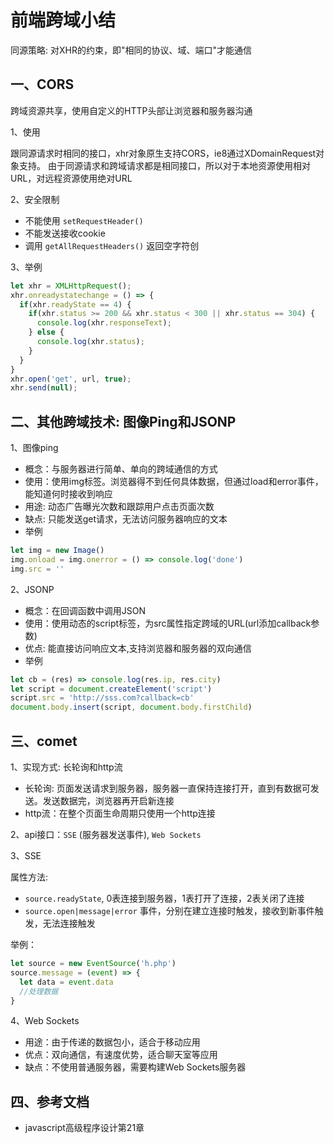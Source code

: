 <!-- 2017/5/8  -->

# 前端跨域小结

同源策略: 对XHR的约束，即"相同的协议、域、端口"才能通信

## 一、CORS

跨域资源共享，使用自定义的HTTP头部让浏览器和服务器沟通

1、使用

跟同源请求时相同的接口，xhr对象原生支持CORS，ie8通过XDomainRequest对象支持。
由于同源请求和跨域请求都是相同接口，所以对于本地资源使用相对URL，对远程资源使用绝对URL

2、安全限制

- 不能使用 `setRequestHeader()`
- 不能发送接收cookie
- 调用 `getAllRequestHeaders()` 返回空字符创

3、举例

```js
let xhr = XMLHttpRequest();
xhr.onreadystatechange = () => {
  if(xhr.readyState == 4) {
    if(xhr.status >= 200 && xhr.status < 300 || xhr.status == 304) {
      console.log(xhr.responseText);
    } else {
      console.log(xhr.status);
    }
  }
}
xhr.open('get', url, true);
xhr.send(null);
```

## 二、其他跨域技术: 图像Ping和JSONP

1、图像ping

- 概念：与服务器进行简单、单向的跨域通信的方式
- 使用：使用img标签。浏览器得不到任何具体数据，但通过load和error事件，能知道何时接收到响应
- 用途: 动态广告曝光次数和跟踪用户点击页面次数
- 缺点: 只能发送get请求，无法访问服务器响应的文本
- 举例

```js
let img = new Image()
img.onload = img.onerror = () => console.log('done')
img.src = ''
```

2、JSONP

- 概念：在回调函数中调用JSON
- 使用：使用动态的script标签，为src属性指定跨域的URL(url添加callback参数)
- 优点: 能直接访问响应文本,支持浏览器和服务器的双向通信
- 举例

```js
let cb = (res) => console.log(res.ip, res.city)
let script = document.createElement('script')
script.src = 'http://sss.com?callback=cb'
document.body.insert(script, document.body.firstChild)
```

## 三、comet

1、实现方式: 长轮询和http流

- 长轮询: 页面发送请求到服务器，服务器一直保持连接打开，直到有数据可发送。发送数据完，浏览器再开启新连接
- http流：在整个页面生命周期只使用一个http连接

2、api接口：`SSE` (服务器发送事件), `Web Sockets`

3、SSE

属性方法:

- `source.readyState`, 0表连接到服务器，1表打开了连接，2表关闭了连接
- `source.open|message|error` 事件，分别在建立连接时触发，接收到新事件触发，无法连接触发

举例：

```js
let source = new EventSource('h.php')
source.message = (event) => {
  let data = event.data
  //处理数据
}
```

4、Web Sockets

- 用途：由于传递的数据包小，适合于移动应用
- 优点：双向通信，有速度优势，适合聊天室等应用
- 缺点：不使用普通服务器，需要构建Web Sockets服务器

## 四、参考文档

- javascript高级程序设计第21章

